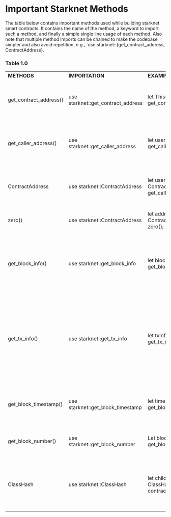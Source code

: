 # Important Starknet Methods

The table below contains important methods used while building starknet smart contracts. It contains the name of the method, a keyword to import such a method, and finally a simple single line usage of each method. Also note that multiple method imports can be chained to make the codebase simpler and also avoid repetition, e.g., `use starknet::{get_contract_address, ContractAddress}.

### Table 1.0

<table>
  <tr>
   <td><strong>METHODS</strong>
   </td>
   <td><strong>IMPORTATION</strong>
   </td>
   <td><strong>EXAMPLE USAGE</strong>
   </td>
   <td><strong> DESCRIPTION </strong>
   </td>
  </tr>
  <tr>
   <td>get_contract_address()
   </td>
   <td>use starknet::get_contract_address
   </td>
   <td>let ThisContract = get_contract_address();
   </td>
   <td>Returns the contract address of the contract containing this method.
   </td>
  </tr>
  <tr>
   <td>get_caller_address()
   </td>
   <td>use starknet::get_caller_address
   </td>
   <td>let user = get_caller_address();
   </td>
   <td>Returns the contract address of the user calling a certain function.
   </td>
  </tr>
  <tr>
   <td>ContractAddress
   </td>
   <td>use starknet::ContractAddress
   </td>
   <td>let user: ContractAddress = get_caller_address();
   </td>
   <td>Allows for the usage of the contract address data type in a contract.
   </td>
  </tr>
  <tr>
   <td>zero()
   </td>
   <td>use starknet::ContractAddress
   </td>
   <td>let addressZero: ContractAddress  = zero();
   </td>
   <td>Returns address zero contract address
   </td>
  </tr>
  <tr>
   <td>get_block_info()
   </td>
   <td>use starknet::get_block_info
   </td>
   <td>let blockInfo = get_block_info();
   </td>
   <td>It returns a struct containing the block number, block timestamp, and the sequencer address. 
   </td>
  </tr>
  <tr>
   <td>get_tx_info()
   </td>
   <td>use starknet::get_tx_info
   </td>
   <td>let txInfo = get_tx_info();
   </td>
   <td>Returns a struct containing transaction version, max fee, transaction hash, signature, chain ID, nonce, and transaction origin address.
   </td>
  </tr>
  <tr>
   <td>get_block_timestamp()
   </td>
   <td>use starknet::get_block_timestamp
   </td>
   <td>let timeStamp = get_block_timestamp();
   </td>
   <td>Returns the block timestamp of the block containing the transaction.
   </td>
  </tr>
  <tr>
   <td>get_block_number()
   </td>
   <td>use starknet::get_block_number
   </td>
   <td>Let blockNumber = get_block_number();
   </td>
   <td>Returns the block number of the block containing the transaction.
   </td>
  </tr>
  <tr>
   <td>ClassHash
   </td>
   <td>use starknet::ClassHash
   </td>
   <td>let childHash: ClassHash = contractClassHash;
   </td>
   <td>Allows for the use of the class Hash datatype to define variables that hold a class hash.
   </td>
  </tr>
</table>
